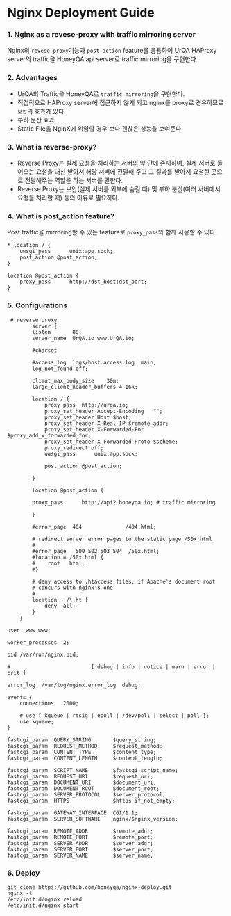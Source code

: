 # Nginx Deployment Guide
### 1. Nginx as a revese-proxy with traffic mirroring server

Nginx의 `revese-proxy`기능과 `post_action` feature를 응용하여 UrQA HAProxy server의 traffic을 HoneyQA api server로 traffic mirroring을 구현한다.

### 2. Advantages

* UrQA의 Traffic을 HoneyQA로 `traffic mirroring`을 구현한다.
* 직접적으로 HAProxy server에 접근하지 않게 되고 nginx를 proxy로 경유하므로 `보안`의 효과가 있다.
* 부하 분산 효과
* Static File을 NginX에 위임할 경우 보다 괜찮은 성능을 보여준다.

### 3. What is reverse-proxy?

* Reverse Proxy는 실제 요청을 처리하는 서버의 앞 단에 존재하며, 실제 서버로 들어오는 요청을 대신 받아서 해당 서버에 전달해 주고 그 결과를 받아서 요청한 곳으로 전달해주는 역할을 하는 서버를 말한다. 
* Reverse Proxy는 보안(실제 서버를 외부에 숨길 때) 및 부하 분산(여러 서버에서 요청을 처리할 때) 등의 이유로 필요하다.

### 4. What is post_action feature?

Post traffic을 mirroring할 수 있는 feature로 `proxy_pass`와 함께 사용할 수 있다.
```{.no-highlight}
* location / {
    uwsgi_pass      unix:app.sock;
    post_action @post_action; 
}

location @post_action {
    proxy_pass      http://dst_host:dst_port; 
}
```

### 5. Configurations

```{.no-highlight}
 # reverse proxy
        server {
        listen       80;
        server_name  UrQA.io www.UrQA.io;
 
        #charset
 
        #access_log  logs/host.access.log  main;
        log_not_found off;
 
        client_max_body_size    30m;
        large_client_header_buffers 4 16k;
 
        location / {
            proxy_pass  http://urqa.io;
            proxy_set_header Accept-Encoding   "";
            proxy_set_header Host $host;
            proxy_set_header X-Real-IP $remote_addr;
            proxy_set_header X-Forwarded-For $proxy_add_x_forwarded_for;
            proxy_set_header X-Forwarded-Proto $scheme;
            proxy_redirect off;
            uwsgi_pass      unix:app.sock;
            
            post_action @post_action; 
            
        }
        
        location @post_action {

        proxy_pass      http://api2.honeyqa.io; # traffic mirroring 
        
        }
 
        #error_page  404              /404.html;
 
        # redirect server error pages to the static page /50x.html
        #
        #error_page   500 502 503 504  /50x.html;
        #location = /50x.html {
        #    root   html;
        #}
 
        # deny access to .htaccess files, if Apache's document root
        # concurs with nginx's one
        #
        location ~ /\.ht {
            deny  all;
        }
    }
```

```{.no-highlight}
user  www www;

worker_processes  2;

pid /var/run/nginx.pid;

#                          [ debug | info | notice | warn | error | crit ]

error_log  /var/log/nginx.error_log  debug;

events {
    connections   2000;

    # use [ kqueue | rtsig | epoll | /dev/poll | select | poll ];
    use kqueue;
}
```

```{.no-highlight}
fastcgi_param  QUERY_STRING       $query_string;
fastcgi_param  REQUEST_METHOD     $request_method;
fastcgi_param  CONTENT_TYPE       $content_type;
fastcgi_param  CONTENT_LENGTH     $content_length;

fastcgi_param  SCRIPT_NAME        $fastcgi_script_name;
fastcgi_param  REQUEST_URI        $request_uri;
fastcgi_param  DOCUMENT_URI       $document_uri;
fastcgi_param  DOCUMENT_ROOT      $document_root;
fastcgi_param  SERVER_PROTOCOL    $server_protocol;
fastcgi_param  HTTPS              $https if_not_empty;

fastcgi_param  GATEWAY_INTERFACE  CGI/1.1;
fastcgi_param  SERVER_SOFTWARE    nginx/$nginx_version;

fastcgi_param  REMOTE_ADDR        $remote_addr;
fastcgi_param  REMOTE_PORT        $remote_port;
fastcgi_param  SERVER_ADDR        $server_addr;
fastcgi_param  SERVER_PORT        $server_port;
fastcgi_param  SERVER_NAME        $server_name;
```

### 6. Deploy
```{.no-highlight}
git clone https://github.com/honeyqa/nginx-deploy.git
nginx -t
/etc/init.d/nginx reload
/etc/init.d/nginx start
```
